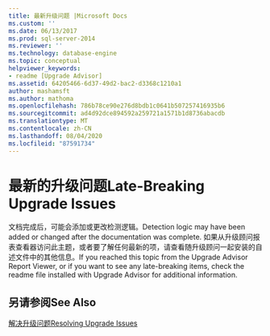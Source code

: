 ```yaml
---
title: 最新升级问题 |Microsoft Docs
ms.custom: ''
ms.date: 06/13/2017
ms.prod: sql-server-2014
ms.reviewer: ''
ms.technology: database-engine
ms.topic: conceptual
helpviewer_keywords:
- readme [Upgrade Advisor]
ms.assetid: 64205466-6d37-49d2-bac2-d3368c1210a1
author: mashamsft
ms.author: mathoma
ms.openlocfilehash: 786b78ce90e276d8bdb1c0641b507257416935b6
ms.sourcegitcommit: ad4d92dce894592a259721a1571b1d8736abacdb
ms.translationtype: MT
ms.contentlocale: zh-CN
ms.lasthandoff: 08/04/2020
ms.locfileid: "87591734"
---
```

# <a name="late-breaking-upgrade-issues"></a><span data-ttu-id="21cbf-102">最新的升级问题</span><span class="sxs-lookup"><span data-stu-id="21cbf-102">Late-Breaking Upgrade Issues</span></span>
  <span data-ttu-id="21cbf-103">文档完成后，可能会添加或更改检测逻辑。</span><span class="sxs-lookup"><span data-stu-id="21cbf-103">Detection logic may have been added or changed after the documentation was complete.</span></span> <span data-ttu-id="21cbf-104">如果从升级顾问报表查看器访问此主题，或者要了解任何最新的项，请查看随升级顾问一起安装的自述文件中的其他信息。</span><span class="sxs-lookup"><span data-stu-id="21cbf-104">If you reached this topic from the Upgrade Advisor Report Viewer, or if you want to see any late-breaking items, check the readme file installed with Upgrade Advisor for additional information.</span></span>  
  
## <a name="see-also"></a><span data-ttu-id="21cbf-105">另请参阅</span><span class="sxs-lookup"><span data-stu-id="21cbf-105">See Also</span></span>  
 [<span data-ttu-id="21cbf-106">解决升级问题</span><span class="sxs-lookup"><span data-stu-id="21cbf-106">Resolving Upgrade Issues</span></span>](../../../2014/sql-server/install/resolving-upgrade-issues.md)  
  
  
